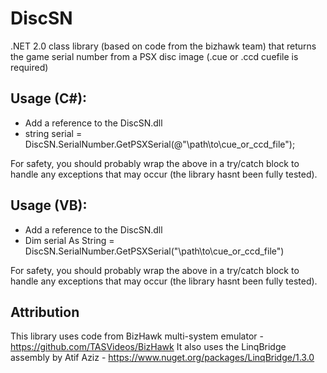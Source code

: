 # DiscSN
.NET 2.0 class library (based on code from the bizhawk team) that returns the game serial number from a PSX disc image (.cue or .ccd cuefile is required)

## Usage (C#):

* Add a reference to the DiscSN.dll
* string serial = DiscSN.SerialNumber.GetPSXSerial(@"\path\to\cue_or_ccd_file");

For safety, you should probably wrap the above in a try/catch block to handle any exceptions that may occur (the library hasnt been fully tested).

## Usage (VB):

* Add a reference to the DiscSN.dll
* Dim serial As String = DiscSN.SerialNumber.GetPSXSerial("\path\to\cue_or_ccd_file")

For safety, you should probably wrap the above in a try/catch block to handle any exceptions that may occur (the library hasnt been fully tested).

## Attribution
This library uses code from BizHawk multi-system emulator - https://github.com/TASVideos/BizHawk
It also uses the LinqBridge assembly by Atif Aziz - https://www.nuget.org/packages/LinqBridge/1.3.0
